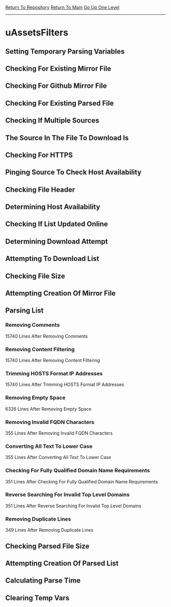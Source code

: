 [Return To Repository](https://github.com/deathbybandaid/piholeparser/)
[Return To Main](https://github.com/deathbybandaid/piholeparser/blob/master/RecentRunLogs/Mainlog.md)
[Go Up One Level](https://github.com/deathbybandaid/piholeparser/blob/master/RecentRunLogs/TopLevelScripts/30-Processing-External-Blacklists.md)
____________________________________
# uAssetsFilters
## Setting Temporary Parsing Variables
## Checking For Existing Mirror File
## Checking For Github Mirror File
## Checking For Existing Parsed File
## Checking If Multiple Sources
## The Source In The File To Download Is
## Checking For HTTPS
## Pinging Source To Check Host Availability
## Checking File Header
## Determining Host Availability
## Checking If List Updated Online
## Determining Download Attempt
## Attempting To Download List
## Checking File Size
## Attempting Creation Of Mirror File
## Parsing List
### Removing Comments
15740 Lines After Removing Comments
### Removing Content Filtering
15740 Lines After Removing Content Filtering
### Trimming HOSTS Format IP Addresses
15740 Lines After Trimming HOSTS Format IP Addresses
### Removing Empty Space
6326 Lines After Removing Empty Space
### Removing Invalid FQDN Characters
355 Lines After Removing Invalid FQDN Characters
### Converting All Text To Lower Case
355 Lines After Converting All Text To Lower Case
### Checking For Fully Qualified Domain Name Requirements
351 Lines After Checking For Fully Qualified Domain Name Requirements
### Reverse Searching For Invalid Top Level Domains
351 Lines After Reverse Searching For Invalid Top Level Domains
### Removing Duplicate Lines
349 Lines After Removing Duplicate Lines
## Checking Parsed File Size
## Attempting Creation Of Parsed List
## Calculating Parse Time
## Clearing Temp Vars
